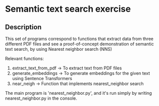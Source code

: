 # Semantic text search exercise

## Description

This set of programs correspond to functions that extract data from three different PDF files and see a proof-of-concept demonstration of semantic text search, by using Nearest neighbor search (NNS)
 
Relevant functions:
1.  extract_text_from_pdf -> To extract text from PDF files
2.  generate_embeddings  -> To generate embeddings for the given text using Sentence Transformers
3.  near_neigh   -> Function that implements nearest_neighbor search

The main program is 'nearest_neighbor.py', and it's run simply by writing nearest_neighbor.py in the console.
